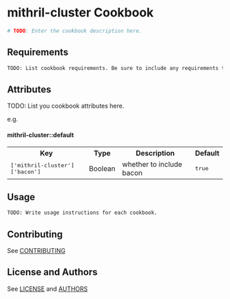 mithril-cluster Cookbook
========================

```bash
# TODO: Enter the cookbook description here.
```

Requirements
------------

```bash
TODO: List cookbook requirements. Be sure to include any requirements this cookbook has on platforms, libraries, other cookbooks, packages, operating systems, etc.
```

Attributes
----------
TODO: List you cookbook attributes here.

e.g.
#### mithril-cluster::default
<table>
  <tr>
    <th>Key</th>
    <th>Type</th>
    <th>Description</th>
    <th>Default</th>
  </tr>
  <tr>
    <td><tt>['mithril-cluster']['bacon']</tt></td>
    <td>Boolean</td>
    <td>whether to include bacon</td>
    <td><tt>true</tt></td>
  </tr>
</table>

Usage
-----

```bash
TODO: Write usage instructions for each cookbook.
```

Contributing
------------

See [CONTRIBUTING](CONTRIBUTING.md)

License and Authors
-------------------

See [LICENSE](LICENSE.txt) and [AUTHORS](AUTHORS.md)
